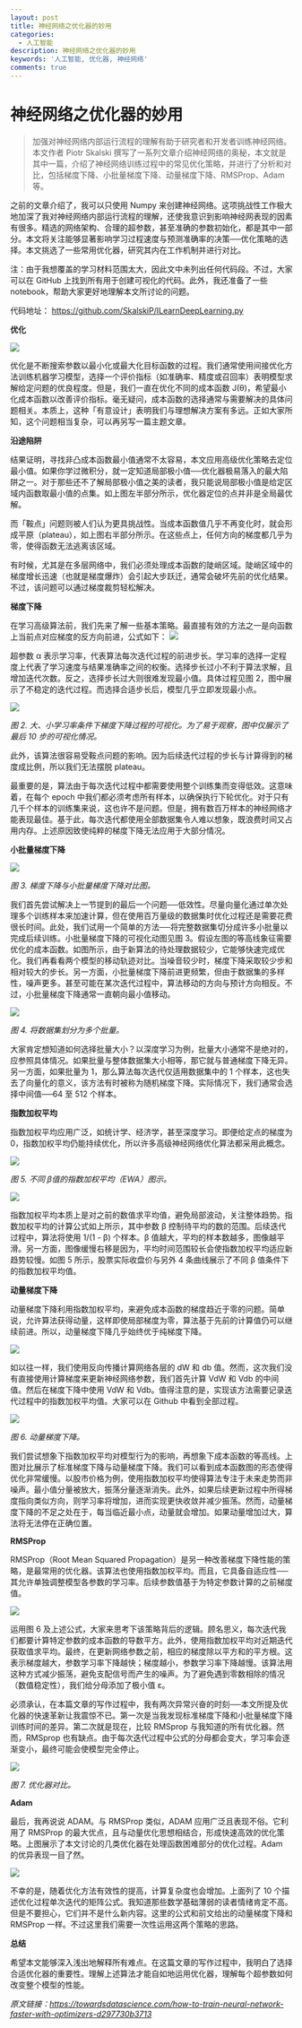 ```yaml
---
layout: post
title: 神经网络之优化器的妙用
categories: 
  - 人工智能
description: 神经网络之优化器的妙用
keywords: '人工智能, 优化器, 神经网络'
comments: true
---
```


# 神经网络之优化器的妙用
> 加强对神经网络内部运行流程的理解有助于研究者和开发者训练神经网络。本文作者 Piotr Skalski 撰写了一系列文章介绍神经网络的奥秘，本文就是其中一篇，介绍了神经网络训练过程中的常见优化策略，并进行了分析和对比，包括梯度下降、小批量梯度下降、动量梯度下降、RMSProp、Adam 等。

之前的文章介绍了，我可以只使用 Numpy 来创建神经网络。这项挑战性工作极大地加深了我对神经网络内部运行流程的理解，还使我意识到影响神经网表现的因素有很多。精选的网络架构、合理的超参数，甚至准确的参数初始化，都是其中一部分。本文将关注能够显著影响学习过程速度与预测准确率的决策──优化策略的选择。本文挑选了一些常用优化器，研究其内在工作机制并进行对比。

注：由于我想覆盖的学习材料范围太大，因此文中未列出任何代码段。不过，大家可以在 GitHub 上找到所有用于创建可视化的代码。此外，我还准备了一些 notebook，帮助大家更好地理解本文所讨论的问题。

代码地址： https://github.com/SkalskiP/ILearnDeepLearning.py

**优化**

![](/images/posts/AI/ai000.gif)

优化是不断搜索参数以最小化或最大化目标函数的过程。我们通常使用间接优化方法训练机器学习模型，选择一个评价指标（如准确率、精度或召回率）表明模型求解给定问题的优良程度。但是，我们一直在优化不同的成本函数 J\(θ\)，希望最小化成本函数以改善评价指标。毫无疑问，成本函数的选择通常与需要解决的具体问题相关。本质上，这种「有意设计」表明我们与理想解决方案有多远。正如大家所知，这个问题相当复杂，可以再另写一篇主题文章。

**沿途陷阱**

结果证明，寻找非凸成本函数最小值通常不太容易，本文应用高级优化策略去定位最小值。如果你学过微积分，就一定知道局部极小值──优化器极易落入的最大陷阱之一。对于那些还不了解局部极小值之美的读者，我只能说局部极小值是给定区域内函数取最小值的点集。如上图左半部分所示，优化器定位的点并非是全局最优解。

而「鞍点」问题则被人们认为更具挑战性。当成本函数值几乎不再变化时，就会形成平原（plateau），如上图右半部分所示。在这些点上，任何方向的梯度都几乎为零，使得函数无法逃离该区域。

有时候，尤其是在多层网络中，我们必须处理成本函数的陡峭区域。陡峭区域中的梯度增长迅速（也就是梯度爆炸）会引起大步跃迁，通常会破坏先前的优化结果。不过，该问题可以通过梯度裁剪轻松解决。

**梯度下降**

在学习高级算法前，我们先来了解一些基本策略。最直接有效的方法之一是向函数上当前点对应梯度的反方向前进，公式如下：
![](/images/posts/AI/ai001.jpg)



超参数 α 表示学习率，代表算法每次迭代过程的前进步长。学习率的选择一定程度上代表了学习速度与结果准确率之间的权衡。选择步长过小不利于算法求解，且增加迭代次数。反之，选择步长过大则很难发现最小值。具体过程见图 2，图中展示了不稳定的迭代过程。而选择合适步长后，模型几乎立即发现最小点。

![](/images/posts/AI/ai_002.gif)



_图 2. 大、小学习率条件下梯度下降过程的可视化。为了易于观察，图中仅展示了最后 10 步的可视化情况。_

此外，该算法很容易受鞍点问题的影响。因为后续迭代过程的步长与计算得到的梯度成比例，所以我们无法摆脱 plateau。

最重要的是，算法由于每次迭代过程中都需要使用整个训练集而变得低效。这意味着，在每个 epoch 中我们都必须考虑所有样本，以确保执行下轮优化。对于只有几千个样本的训练集来说，这也许不是问题。但是，拥有数百万样本的神经网络才能表现最佳。基于此，每次迭代都使用全部数据集令人难以想象，既浪费时间又占用内存。上述原因致使纯粹的梯度下降无法应用于大部分情况。

**小批量梯度下降**

![](/images/posts/AI/ai003.gif)



_图 3. 梯度下降与小批量梯度下降对比图。_

我们首先尝试解决上一节提到的最后一个问题──低效性。尽量向量化通过单次处理多个训练样本来加速计算，但在使用百万量级的数据集时优化过程还是需要花费很长时间。此处，我们试用一个简单的方法──将完整数据集切分成许多小批量以完成后续训练。小批量梯度下降的可视化动图见图 3。假设左图的等高线象征需要优化的成本函数。如图所示，由于新算法的待处理数据较少，它能够快速完成优化。我们再看看两个模型的移动轨迹对比。当噪音较少时，梯度下降采取较少步和相对较大的步长。另一方面，小批量梯度下降前进更频繁，但由于数据集的多样性，噪声更多。甚至可能在某次迭代过程中，算法移动的方向与预计方向相反。不过，小批量梯度下降通常一直朝向最小值移动。

![](/images/posts/AI/ai004.jpg)



_图 4. 将数据集划分为多个批量。_

大家肯定想知道如何选择批量大小？以深度学习为例，批量大小通常不是绝对的，应参照具体情况。如果批量与整体数据集大小相等，那它就与普通梯度下降无异。另一方面，如果批量为 1，那么算法每次迭代仅适用数据集中的 1 个样本，这也失去了向量化的意义，该方法有时被称为随机梯度下降。实际情况下，我们通常会选择中间值──64 至 512 个样本。

**指数加权平均**

指数加权平均应用广泛，如统计学、经济学，甚至深度学习。即便给定点的梯度为 0，指数加权平均仍能持续优化，所以许多高级神经网络优化算法都采用此概念。

![](/images/posts/AI/ai005.gif)

_图 5. 不同 β值的指数加权平均（EWA）图示。_

![](/images/posts/AI/ai006.jpg)

指数加权平均本质上是对之前的数值求平均值，避免局部波动，关注整体趋势。指数加权平均的计算公式如上所示，其中参数 β 控制待平均的数的范围。后续迭代过程中，算法将使用 1/\(1 - β\) 个样本。β 值越大，平均的样本数越多，图像越平滑。另一方面，图像缓慢右移是因为，平均时间范围较长会使指数加权平均适应新趋势较慢。如图 5 所示，股票实际收盘价与另外 4 条曲线展示了不同 β 值条件下的指数加权平均值。

**动量梯度下降**

动量梯度下降利用指数加权平均，来避免成本函数的梯度趋近于零的问题。简单说，允许算法获得动量，这样即使局部梯度为零，算法基于先前的计算值仍可以继续前进。所以，动量梯度下降几乎始终优于纯梯度下降。

![](/images/posts/AI/ai007.jpg)

如以往一样，我们使用反向传播计算网络各层的 dW 和 db 值。然而，这次我们没有直接使用计算梯度来更新神经网络参数，我们首先计算 VdW 和 Vdb 的中间值。然后在梯度下降中使用 VdW 和 Vdb。值得注意的是，实现该方法需要记录迭代过程中的指数加权平均值。大家可以在 Github 中看到全部过程。

![](/images/posts/AI/ai008.gif)

_图 6. 动量梯度下降。_

我们尝试想象下指数加权平均对模型行为的影响，再想象下成本函数的等高线。上图对比展示了标准梯度下降与动量梯度下降。我们可以看到成本函数图的形态使得优化非常缓慢。以股市价格为例，使用指数加权平均使得算法专注于未来走势而非噪声。最小值分量被放大，振荡分量逐渐消失。此外，如果后续更新过程中所得梯度指向类似方向，则学习率将增加，进而实现更快收敛并减少振荡。然而，动量梯度下降的不足之处在于，每当临近最小点，动量就会增加。如果动量增加过大，算法将无法停在正确位置。

**RMSProp**

RMSProp（Root Mean Squared Propagation）是另一种改善梯度下降性能的策略，是最常用的优化器。该算法也使用指数加权平均。而且，它具备自适应性──其允许单独调整模型各参数的学习率。后续参数值基于为特定参数计算的之前梯度值。

![](/images/posts/AI/ai009.jpg)

运用图 6 及上述公式，大家来思考下该策略背后的逻辑。顾名思义，每次迭代我们都要计算特定参数的成本函数的导数平方。此外，使用指数加权平均对近期迭代获取值求平均。最终，在更新网络参数之前，相应的梯度除以平方和的平方根。这表示梯度越大，参数学习率下降越快；梯度越小，参数学习率下降越慢。该算法用这种方式减少振荡，避免支配信号而产生的噪声。为了避免遇到零数相除的情况（数值稳定性），我们给分母添加了极小值 ɛ。

必须承认，在本篇文章的写作过程中，我有两次异常兴奋的时刻──本文所提及优化器的快速革新让我震惊不已。第一次是当我发现标准梯度下降和小批量梯度下降训练时间的差异。第二次就是现在，比较 RMSprop 与我知道的所有优化器。然而，RMSprop 也有缺点。由于每次迭代过程中公式的分母都会变大，学习率会逐渐变小，最终可能会使模型完全停止。

![](/images/posts/AI/ai010.gif)


_图 7. 优化器对比。_

**Adam**

最后，我再说说 ADAM。与 RMSProp 类似，ADAM 应用广泛且表现不俗。它利用了 RMSProp 的最大优点，且与动量优化思想相结合，形成快速高效的优化策略。上图展示了本文讨论的几类优化器在处理函数困难部分的优化过程。Adam 的优异表现一目了然。

![](/images/posts/AI/ai011.jpg)

不幸的是，随着优化方法有效性的提高，计算复杂度也会增加。上面列了 10 个描述优化过程单次迭代的矩阵公式。我知道那些数学基础薄弱的读者情绪肯定不高。但是不要担心，它们并不是什么新内容。这里的公式和前文给出的动量梯度下降和 RMSProp 一样。不过这里我们需要一次性运用这两个策略的思路。

**总结**

希望本文能够深入浅出地解释所有难点。在这篇文章的写作过程中，我明白了选择合适优化器的重要性。理解上述算法才能自如地运用优化器，理解每个超参数如何改变整个模型的性能。

_原文链接：https://towardsdatascience.com/how-to-train-neural-network-faster-with-optimizers-d297730b3713_






